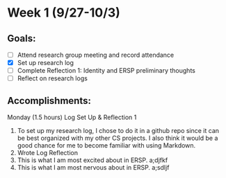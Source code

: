 # Week 1 (9/27-10/3)
## Goals:
- [ ] Attend research group meeting and record attendance
- [X] Set up research log
- [ ] Complete Reflection 1: Identity and ERSP preliminary thoughts
- [ ] Reflect on research logs

## Accomplishments:

Monday (1.5 hours) Log Set Up & Reflection 1
1. To set up my research log, I chose to do it in a github repo since it can be best organized with my other CS projects.  I also think it would be a good chance for me to become familiar with using Markdown.  
2. Wrote Log Reflection 
3. This is what I am most excited about in ERSP. 
a;djfkf
4. This is what I am most nervous about in ERSP. 
a;sdljf
